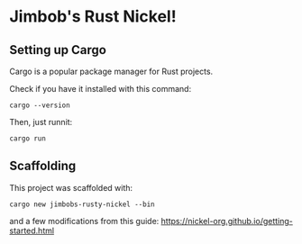 # Jimbob's Rust Nickel!

## Setting up Cargo
Cargo is a popular package manager for Rust projects.

Check if you have it installed with this command:
```
cargo --version
```

Then, just runnit:
```
cargo run
```

## Scaffolding

This project was scaffolded with:
```
cargo new jimbobs-rusty-nickel --bin
```

and a few modifications from this guide: https://nickel-org.github.io/getting-started.html

